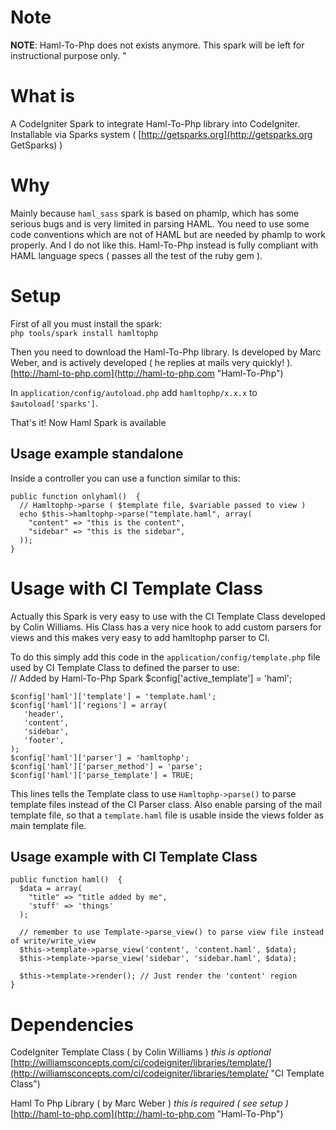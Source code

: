 # Note

**NOTE**: Haml-To-Php does not exists anymore. This spark will be left for instructional purpose only. "

# What is

A CodeIgniter Spark to integrate Haml-To-Php library into CodeIgniter.
Installable via Sparks system ( [http://getsparks.org](http://getsparks.org GetSparks) )

# Why

Mainly because `haml_sass` spark is based on phamlp, which has some serious
bugs and is very limited in parsing HAML. You need to use some code conventions
which are not of HAML but are needed by phamlp to work properly. And I do not
like this.
Haml-To-Php instead is fully compliant with HAML language specs ( passes all the
test of the ruby gem ).

# Setup

First of all you must install the spark:  
`php tools/spark install hamltophp`  

Then you need to download the Haml-To-Php library. Is developed by 
Marc Weber, and is actively developed ( he replies at mails very quickly! ).
[http://haml-to-php.com](http://haml-to-php.com "Haml-To-Php") 

In `application/config/autoload.php` add `hamltophp/x.x.x` to `$autoload['sparks']`.

That's it! Now Haml Spark is available

## Usage example standalone

Inside a controller you can use a function similar to this:  

    public function onlyhaml()  {
      // Hamltophp->parse ( $template file, $variable passed to view )
      echo $this->hamltophp->parse("template.haml", array(
        "content" => "this is the content",
        "sidebar" => "this is the sidebar",
      ));
    }

# Usage with CI Template Class

Actually this Spark is very easy to use with the CI Template Class developed
by Colin Williams. His Class has a very nice hook to add custom parsers for views
and this makes very easy to add hamltophp parser to CI.

To do this simply add this code in the `application/config/template.php` file
used by CI Template Class to defined the parser to use:  
    // Added by Haml-To-Php Spark
    $config['active_template'] = 'haml';

    $config['haml']['template'] = 'template.haml';
    $config['haml']['regions'] = array(
       'header',
       'content',
       'sidebar',
       'footer',
    );
    $config['haml']['parser'] = 'hamltophp';
    $config['haml']['parser_method'] = 'parse';
    $config['haml']['parse_template'] = TRUE;

This lines tells the Template class to use `Hamltophp->parse()` to parse
template files instead of the CI Parser class. Also enable parsing of the
mail template file, so that a `template.haml` file is usable inside the
views folder as main template file.

## Usage example with CI Template Class

    public function haml()  {
      $data = array(
        "title" => "title added by me",
        'stuff' => 'things'
      );
        
      // remember to use Template->parse_view() to parse view file instead of write/write_view
      $this->template->parse_view('content', 'content.haml', $data);
      $this->template->parse_view('sidebar', 'sidebar.haml', $data);

      $this->template->render(); // Just render the 'content' region
    }

# Dependencies

CodeIgniter Template Class ( by Colin Williams ) _this is optional_
[http://williamsconcepts.com/ci/codeigniter/libraries/template/](http://williamsconcepts.com/ci/codeigniter/libraries/template/ "CI Template Class")

Haml To Php Library ( by Marc Weber ) _this is required ( see setup )_
[http://haml-to-php.com](http://haml-to-php.com "Haml-To-Php") 

